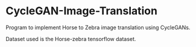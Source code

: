 # CycleGAN-Image-Translation

Program to implement Horse to Zebra image translation using CycleGANs.

Dataset used is the Horse-zebra tensorflow dataset.
